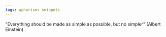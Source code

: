 ```yaml
---
tags: aphorisms snippets
---
```


"Everything should be made as simple as possible, but no simpler" (Albert Einstein)
